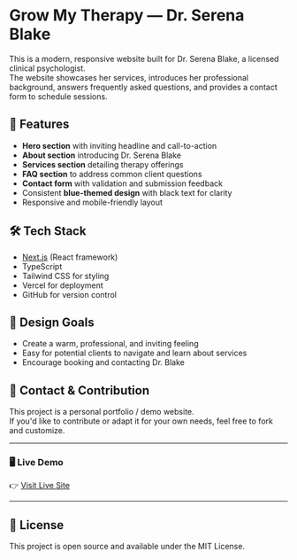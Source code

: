 # Grow My Therapy — Dr. Serena Blake

This is a modern, responsive website built for Dr. Serena Blake, a licensed clinical psychologist.  
The website showcases her services, introduces her professional background, answers frequently asked questions, and provides a contact form to schedule sessions.

## 🚀 Features

- **Hero section** with inviting headline and call-to-action
- **About section** introducing Dr. Serena Blake
- **Services section** detailing therapy offerings
- **FAQ section** to address common client questions
- **Contact form** with validation and submission feedback
- Consistent **blue-themed design** with black text for clarity
- Responsive and mobile-friendly layout

## 🛠️ Tech Stack

- [Next.js](https://nextjs.org/) (React framework)
- TypeScript
- Tailwind CSS for styling
- Vercel for deployment
- GitHub for version control

## 💙 Design Goals

- Create a warm, professional, and inviting feeling
- Easy for potential clients to navigate and learn about services
- Encourage booking and contacting Dr. Blake

## 💌 Contact & Contribution

This project is a personal portfolio / demo website.  
If you'd like to contribute or adapt it for your own needs, feel free to fork and customize.

---

### 🖥️ Live Demo

👉 [Visit Live Site](https://growmytherapy-vb3h.vercel.app/)

---

## 📄 License

This project is open source and available under the MIT License.
